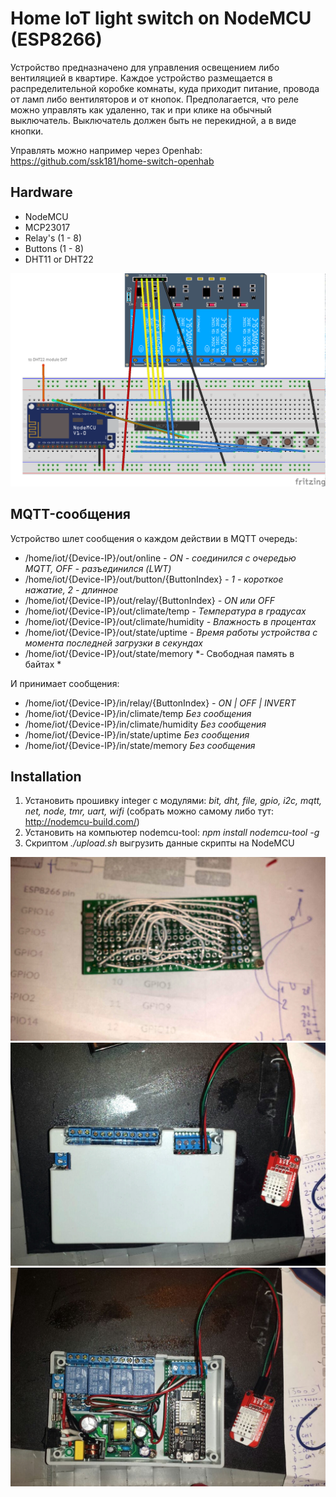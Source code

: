 # Home IoT light switch on NodeMCU (ESP8266)
Устройство предназначено для управления освещением либо вентиляцией в квартире.
Каждое устройство размещается в распределительной коробке комнаты, куда приходит питание, провода от ламп либо вентиляторов и от кнопок.
Предполагается, что реле можно управлять как удаленно, так и при клике на обычный выключатель.
Выключатель должен быть не перекидной, а в виде кнопки.

Управлять можно например через Openhab:
https://github.com/ssk181/home-switch-openhab

## Hardware
- NodeMCU
- MCP23017
- Relay's (1 - 8)
- Buttons (1 - 8)
- DHT11 or DHT22

![Scheme](scheme.png "Scheme")

## MQTT-сообщения
Устройство шлет сообщения о каждом действии в MQTT очередь:

- /home/iot/{Device-IP}/out/online               *- ON - соединился с очередью MQTT, OFF - разъединился (LWT)*
- /home/iot/{Device-IP}/out/button/{ButtonIndex} *- 1 - короткое нажатие, 2 - длинное*
- /home/iot/{Device-IP}/out/relay/{ButtonIndex}  *- ON или OFF*
- /home/iot/{Device-IP}/out/climate/temp         *- Температура в градусах*
- /home/iot/{Device-IP}/out/climate/humidity     *- Влажность в процентах*
- /home/iot/{Device-IP}/out/state/uptime         *- Время работы устройства с момента последней загрузки в секундах*
- /home/iot/{Device-IP}/out/state/memory         *- Свободная память в байтах *


И принимает сообщения:
- /home/iot/{Device-IP}/in/relay/{ButtonIndex}  *- ON | OFF | INVERT*
- /home/iot/{Device-IP}/in/climate/temp         *Без сообщения*
- /home/iot/{Device-IP}/in/climate/humidity     *Без сообщения*
- /home/iot/{Device-IP}/in/state/uptime         *Без сообщения*
- /home/iot/{Device-IP}/in/state/memory         *Без сообщения*

## Installation
1. Установить прошивку integer с модулями: *bit, dht, file, gpio, i2c, mqtt, net, node, tmr, uart, wifi* (собрать можно самому либо тут: http://nodemcu-build.com/)
2. Установить на компьютер nodemcu-tool:
   *npm install nodemcu-tool -g*
3. Скриптом *./upload.sh* выгрузить данные скрипты на NodeMCU

![Photo 1](pic/1.jpg "Photo 1")
![Photo 2](pic/2.jpg "Photo 2")
![Photo 3](pic/3.jpg "Photo 3")

